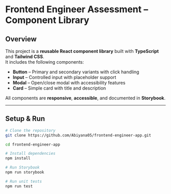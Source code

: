 # Frontend Engineer Assessment – Component Library

## Overview
This project is a **reusable React component library** built with **TypeScript** and **Tailwind CSS**.  
It includes the following components:

- **Button** – Primary and secondary variants with click handling  
- **Input** – Controlled input with placeholder support  
- **Modal** – Open/close modal with accessibility features  
- **Card** – Simple card with title and description  

All components are **responsive**, **accessible**, and documented in **Storybook**.

---

## Setup & Run

```bash
# Clone the repository
git clone https://github.com/Abiyana05/frontend-engineer-app.git

cd frontend-engineer-app

# Install dependencies
npm install

# Run Storybook
npm run storybook

# Run unit tests
npm run test
